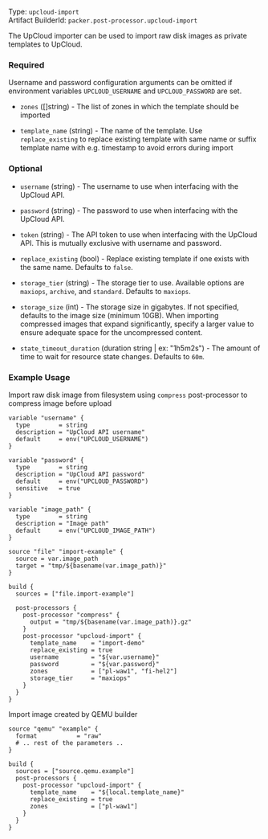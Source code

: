 
Type: `upcloud-import`  
Artifact BuilderId: `packer.post-processor.upcloud-import`

The UpCloud importer can be used to import raw disk images as private templates to UpCloud.

### Required
Username and password configuration arguments can be omitted if environment variables `UPCLOUD_USERNAME` and `UPCLOUD_PASSWORD` are set.

<!-- Code generated from the comments of the Config struct in post-processor/upcloud-import/config.go; DO NOT EDIT MANUALLY -->

- `zones` ([]string) - The list of zones in which the template should be imported

- `template_name` (string) - The name of the template. Use `replace_existing` to replace existing template
  with same name or suffix template name with e.g. timestamp to avoid errors during import

<!-- End of code generated from the comments of the Config struct in post-processor/upcloud-import/config.go; -->


### Optional

<!-- Code generated from the comments of the Config struct in post-processor/upcloud-import/config.go; DO NOT EDIT MANUALLY -->

- `username` (string) - The username to use when interfacing with the UpCloud API.

- `password` (string) - The password to use when interfacing with the UpCloud API.

- `token` (string) - The API token to use when interfacing with the UpCloud API. This is mutually exclusive with username and password.

- `replace_existing` (bool) - Replace existing template if one exists with the same name. Defaults to `false`.

- `storage_tier` (string) - The storage tier to use. Available options are `maxiops`, `archive`, and `standard`. Defaults to `maxiops`.

- `storage_size` (int) - The storage size in gigabytes. If not specified, defaults to the image size
  (minimum 10GB). When importing compressed images that expand significantly, specify
  a larger value to ensure adequate space for the uncompressed content.

- `state_timeout_duration` (duration string | ex: "1h5m2s") - The amount of time to wait for resource state changes. Defaults to `60m`.

<!-- End of code generated from the comments of the Config struct in post-processor/upcloud-import/config.go; -->



### Example Usage

Import raw disk image from filesystem using `compress` post-processor to compress image before upload
```hcl
variable "username" {
  type        = string
  description = "UpCloud API username"
  default     = env("UPCLOUD_USERNAME")
}

variable "password" {
  type        = string
  description = "UpCloud API password"
  default     = env("UPCLOUD_PASSWORD")
  sensitive   = true
}

variable "image_path" {
  type        = string
  description = "Image path"
  default     = env("UPCLOUD_IMAGE_PATH")
}

source "file" "import-example" {
  source = var.image_path
  target = "tmp/${basename(var.image_path)}"
}

build {
  sources = ["file.import-example"]

  post-processors {
    post-processor "compress" {
      output = "tmp/${basename(var.image_path)}.gz"
    }
    post-processor "upcloud-import" {
      template_name    = "import-demo"
      replace_existing = true
      username         = "${var.username}"
      password         = "${var.password}"
      zones            = ["pl-waw1", "fi-hel2"]
      storage_tier     = "maxiops"
    }
  }
}

```

Import image created by QEMU builder
```hcl
source "qemu" "example" {
  format           = "raw"
  # .. rest of the parameters ..
}

build {
  sources = ["source.qemu.example"]
  post-processors {
    post-processor "upcloud-import" {
      template_name    = "${local.template_name}"
      replace_existing = true
      zones            = ["pl-waw1"]
    }
  }
}
```
